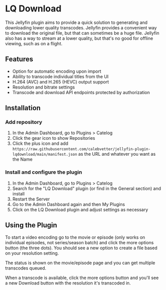 # LQ Download

This Jellyfin plugin aims to provide a quick solution to generating and downloading lower quality transcodes. Jellyfin provides a convenient way to download the original file, but that can sometimes be a huge file. Jellyfin also has a way to stream at a lower quality, but that's no good for offline viewing, such as on a flight.

## Features

- Option for automatic encoding upon import
- Ability to transcode individual titles from the UI
- H.264 (AVC) and H.265 (HEVC) output support
- Resolution and bitrate settings
- Transcode and download API endpoints protected by authorization

## Installation

### Add repository

1. In the Admin Dashboard, go to Plugins > Catelog
2. Click the gear icon to show Repositories
3. Click the plus icon and add `https://raw.githubusercontent.com/calebvetter/jellyfin-plugin-lqdownload/main/manifest.json` as the URL and whatever you want as the Name

### Install and configure the plugin

1. In the Admin Dashboard, go to Plugins > Catelog
2. Search for the "LQ Download" plugin (or find in the General section) and install
3. Restart the Server
4. Go to the Admin Dashboard again and then My Plugins
5. Click on the LQ Download plugin and adjust settings as necessary

## Using the Plugin

To start a video encoding go to the movie or episode (only works on individual episodes, not series/season batch) and click the more options button (the three dots). You should see a new option to create a file based on your resolution setting.

The status is shown on the movie/episode page and you can get multiple transcodes queued.

When a transcode is available, click the more options button and you'll see a new Download button with the resolution it's transcoded in.
